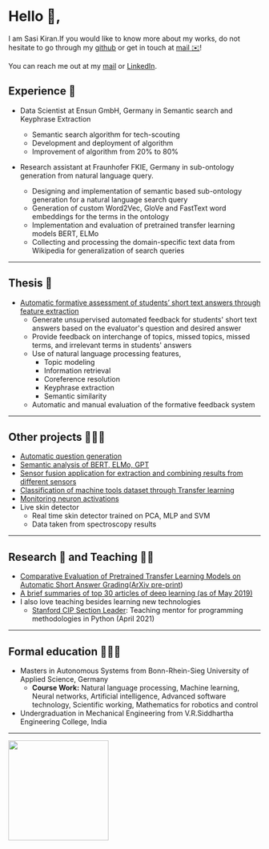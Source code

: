  # Hello 👋,

   I am Sasi Kiran.If you would like to know more about my works, do not hesitate to go through
   my [github](https://github.com/gsasikiran) or get in touch at [mail ✉️](mailto:sasi-kiran.gaddipati@smail.inf.h-brs.de)!
   
   You can reach me out at my [mail](mailto:gsasikiran000@gmail.com) or [LinkedIn](https://www.linkedin.com/in/gsasikiran/).
   
   ## Experience 💼 
   - Data Scientist at Ensun GmbH, Germany in Semantic search and Keyphrase Extraction
     - Semantic search algorithm for tech-scouting
     - Development and deployment of algorithm
     - Improvement of algorithm from 20% to 80%
   
   - Research assistant at Fraunhofer FKIE, Germany in sub-ontology generation from natural language query.
      - Designing and implementation of semantic based sub-ontology generation for a natural language search query
      - Generation of custom Word2Vec, GloVe and FastText word embeddings for the terms in the ontology
      - Implementation and evaluation of pretrained transfer learning models BERT, ELMo
      - Collecting and processing the domain-specific text data from Wikipedia for generalization of search queries      
   
  ---------------------------------------------------------------------------------------------------------------------------------------------------------------------
  
  ## Thesis 📘 
  - [Automatic formative assessment of students’ short text  answers through feature extraction](https://github.com/gsasikiran/Automatic-Formative-Assessment)
      - Generate unsupervised automated feedback for students' short text answers based on the evaluator's question and desired answer
      - Provide feedback on interchange of topics, missed topics, missed terms, and irrelevant terms in students' answers
      - Use of natural language processing features,
          - Topic modeling
          - Information retrieval
          - Coreference resolution
          - Keyphrase extraction
          - Semantic similarity
      - Automatic and manual evaluation of the formative feedback system
  
  ---------------------------------------------------------------------------------------------------------------------------------------------------------------------

 ## Other projects 👨🏻‍💻 
 
 * [Automatic question generation](https://github.com/gsasikiran/automatic-question-generation) 
 * [Semantic analysis of BERT, ELMo, GPT](https://github.com/gsasikiran/Semantic-analysis-of-transfer-learning-models)
 * [Sensor fusion application for extraction and combining results from different sensors](https://github.com/gsasikiran/HBRS-AST-Project-WS18)
 * [Classification of machine tools dataset through Transfer learning](https://github.com/gsasikiran/asus_combined)
 * [Monitoring neuron activations](https://github.com/gsasikiran/Monitoring-Neuron-Activations)
 * Live skin detector
    - Real time skin detector trained on PCA, MLP and SVM
    - Data taken from spectroscopy results
 
 ---------------------------------------------------------------------------------------------------------------------------------------------------------------------
 
 ## Research 🔬 and Teaching 👨‍🏫
 
 * [Comparative Evaluation of Pretrained Transfer Learning Models on Automatic Short Answer Grading](https://github.com/gsasikiran/Comparative-Evaluation-of-Pretrained-Transfer-Learning-Models-on-ASAG)([ArXiv pre-print](https://arxiv.org/pdf/2009.01303.pdf))
 * [A brief summaries of top 30 articles of deep learning (as of May 2019)](https://github.com/gsasikiran/Top-30-articles-summary-deep-learning-and-robot-learning-)
 * I also love teaching besides learning new technologies
    - [Stanford CIP Section Leader](https://codeinplace.stanford.edu/): Teaching mentor for programming methodologies in Python (April 2021)

 ---------------------------------------------------------------------------------------------------------------------------------------------------------------------
 
 ## Formal education 👨🏻‍🎓
 
 * Masters in Autonomous Systems from Bonn-Rhein-Sieg University of Applied Science, Germany
    - **Course Work:** Natural language processing, Machine learning, Neural networks, Artificial intelligence, Advanced software technology, 
    Scientific working, Mathematics for robotics and control
 * Undergraduation in Mechanical Engineering from V.R.Siddhartha Engineering College, India

---------------------------------------------------------------------------------------------------------------------------------------------------------------------

<a href="https://github.com/gsasikiran">
  <img align="center" height="200" src="https://github-readme-stats-git-master.plavit.vercel.app/api?username=gsasikiran&count_private=true&show_icons=true&include_all_commits=true&cache_seconds=7200" />
</a>

<!--
Unused original GitHub Readme stats:
<a href="https://github.com/gsasikiran">
  <img align="center" height="200" src="https://github-readme-stats.vercel.app/api?username=gsasikiran&count_private=true&show_icons=false&include_all_commits=true&cache_seconds=7200" />
-->



<!--
GitHub Readme stats from: https://github.com/gsasikiran/github-readme-stats
-->

<!---
gsasikiran/gsasikiran is a ✨ special ✨ repository because its `README.md` (this file) appears on your GitHub profile.
You can click the Preview link to take a look at your changes.
--->
